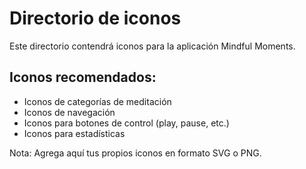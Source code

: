 # Directorio de iconos

Este directorio contendrá iconos para la aplicación Mindful Moments.

## Iconos recomendados:

- Iconos de categorías de meditación
- Iconos de navegación
- Iconos para botones de control (play, pause, etc.)
- Iconos para estadísticas

Nota: Agrega aquí tus propios iconos en formato SVG o PNG. 